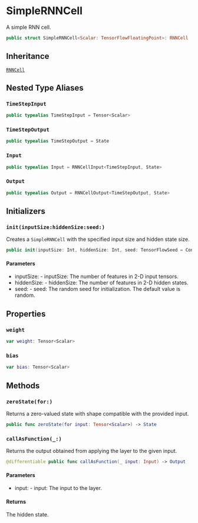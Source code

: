 # SimpleRNNCell

A simple RNN cell.

``` swift
public struct SimpleRNNCell<Scalar: TensorFlowFloatingPoint>: RNNCell
```

## Inheritance

[`RNNCell`](/RNNCell)

## Nested Type Aliases

### `TimeStepInput`

``` swift
public typealias TimeStepInput = Tensor<Scalar>
```

### `TimeStepOutput`

``` swift
public typealias TimeStepOutput = State
```

### `Input`

``` swift
public typealias Input = RNNCellInput<TimeStepInput, State>
```

### `Output`

``` swift
public typealias Output = RNNCellOutput<TimeStepOutput, State>
```

## Initializers

### `init(inputSize:hiddenSize:seed:)`

Creates a `SimpleRNNCell` with the specified input size and hidden state size.

``` swift
public init(inputSize: Int, hiddenSize: Int, seed: TensorFlowSeed = Context.local.randomSeed)
```

#### Parameters

  - inputSize: - inputSize: The number of features in 2-D input tensors.
  - hiddenSize: - hiddenSize: The number of features in 2-D hidden states.
  - seed: - seed: The random seed for initialization. The default value is random.

## Properties

### `weight`

``` swift
var weight: Tensor<Scalar>
```

### `bias`

``` swift
var bias: Tensor<Scalar>
```

## Methods

### `zeroState(for:)`

Returns a zero-valued state with shape compatible with the provided input.

``` swift
public func zeroState(for input: Tensor<Scalar>) -> State
```

### `callAsFunction(_:)`

Returns the output obtained from applying the layer to the given input.

``` swift
@differentiable public func callAsFunction(_ input: Input) -> Output
```

#### Parameters

  - input: - input: The input to the layer.

#### Returns

The hidden state.
